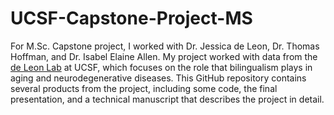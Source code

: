 # UCSF-Capstone-Project-MS

For M.Sc. Capstone project, I worked with Dr. Jessica de Leon, Dr. Thomas Hoffman, and Dr. Isabel Elaine Allen. My project worked with data from the [de Leon Lab](https://deleonlab.ucsf.edu) at UCSF, which focuses on the role that bilingualism plays in aging and neurodegenerative diseases. This GitHub repository contains several products from the project, including some code, the final presentation, and a technical manuscript that describes the project in detail. 


